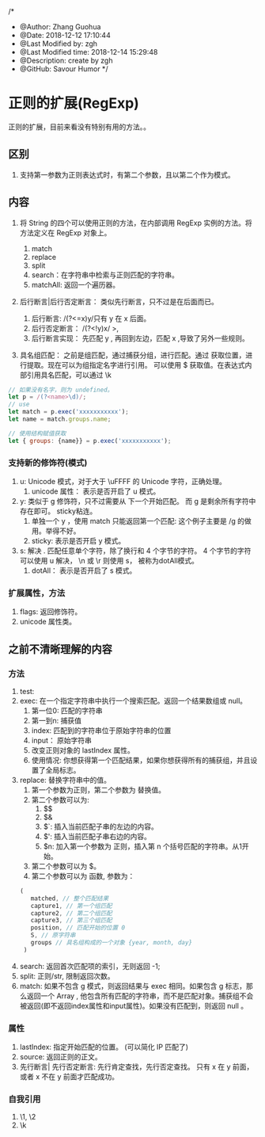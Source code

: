 /*
* @Author: Zhang Guohua
* @Date:   2018-12-12 17:10:44
* @Last Modified by:   zgh
* @Last Modified time: 2018-12-14 15:29:48
* @Description: create by zgh
* @GitHub: Savour Humor
*/
# 正则的扩展(RegExp)
正则的扩展，目前来看没有特别有用的方法。。

## 区别
1. 支持第一参数为正则表达式时，有第二个参数，且以第二个作为模式。

## 内容
1. 将 String 的四个可以使用正则的方法，在内部调用 RegExp 实例的方法。将方法定义在 RegExp 对象上。
    1. match
    2. replace
    3. split
    4. search：在字符串中检索与正则匹配的字符串。
    5. matchAll: 返回一个遍历器。

2. 后行断言|后行否定断言： 类似先行断言，只不过是在后面而已。
    1. 后行断言: /(?<=x)y/只有 y 在 x 后面。
    2. 后行否定断言： /(?<!y)x/ >, 
    3. 后行断言实现： 先匹配 y , 再回到左边，匹配 x ,导致了另外一些规则。
3. 具名组匹配： 之前是组匹配，通过捕获分组，进行匹配。通过 获取位置，进行提取。现在可以为组指定名字进行引用。 可以使用 $<name> 获取值。在表达式内部引用具名匹配，可以通过 \k<name>
```js
// 如果没有名字，则为 undefined。
let p = /(?<name>\d)/;
// use
let match = p.exec('xxxxxxxxxxx');
let name = match.groups.name;

// 使用结构赋值获取
let { groups: {name}} = p.exec('xxxxxxxxxxx');
```

### 支持新的修饰符(模式)
1. u: Unicode 模式，对于大于 \uFFFF 的 Unicode 字符，正确处理。
    1. unicode 属性： 表示是否开启了 u 模式。
2. y: 类似于 g 修饰符，只不过需要从 下一个开始匹配。 而 g 是剩余所有字符中存在即可。 sticky粘连。
    1. 单独一个 y ，使用 match 只能返回第一个匹配: 这个例子主要是 /g 的做用。举得不好。
    2. sticky: 表示是否开启 y 模式。
3. s: 解决 . 匹配任意单个字符，除了换行和 4 个字节的字符。  4 个字节的字符可以使用 u 解决， \n 或 \r 则使用 s， 被称为dotAll模式。
    1. dotAll： 表示是否开启了 s 模式。

### 扩展属性，方法
1. flags: 返回修饰符。
2. unicode 属性类。


## 之前不清晰理解的内容

### 方法
1. test: 
2. exec: 在一个指定字符串中执行一个搜索匹配。返回一个结果数组或 null。
    1. 第一位0: 匹配的字符串
    2. 第一到n: 捕获值
    3. index: 匹配到的字符串位于原始字符串的位置
    4. input： 原始字符串
    5. 改变正则对象的 lastIndex 属性。
    6. 使用情况: 你想获得第一个匹配结果，如果你想获得所有的捕获组，并且设置了全局标志。
5. replace: 替换字符串中的值。
    1. 第一个参数为正则，第二个参数为 替换值。
    2. 第二个参数可以为:
        1. $$
        2. $&
        3. $`: 插入当前匹配子串的左边的内容。
        4. $': 插入当前匹配子串右边的内容。
        5. $n: 加入第一个参数为 正则，插入第 n 个括号匹配的字符串。从1开始。
    2. 第二个参数可以为 $<name>。
    3. 第二个参数可以为 函数, 参数为：
    ```js
    (
       matched, // 整个匹配结果 
       capture1, // 第一个组匹配 
       capture2, // 第二个组匹配 
       capture3, // 第三个组匹配 
       position, // 匹配开始的位置 0
       S, // 原字符串 
       groups // 具名组构成的一个对象 {year, month, day}
     )
    ```
1. search: 返回首次匹配项的索引，无则返回 -1;
2. split: 正则/str, 限制返回次数。
3. match: 如果不包含 g 模式，则返回结果与 exec 相同。如果包含 g 标志，那么返回一个 Array , 他包含所有匹配的字符串，而不是匹配对象。捕获组不会被返回(即不返回index属性和input属性)。如果没有匹配到，则返回  null 。

### 属性

1. lastIndex: 指定开始匹配的位置。 (可以简化 IP 匹配了)
3. source: 返回正则的正文。 
4. 先行断言| 先行否定断言: 先行肯定查找，先行否定查找。 只有 x 在 y 前面，或者 x 不在 y 前面才匹配成功。

### 自我引用
1. \1, \2
2. \k<name>